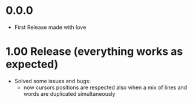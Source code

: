 # 0.0.0
- First Release made with love

# 1.00 Release (everything works as expected)
- Solved some issues and bugs:  
  - now cursors positions are respected also when a mix of lines and words are duplicated simultaneously
